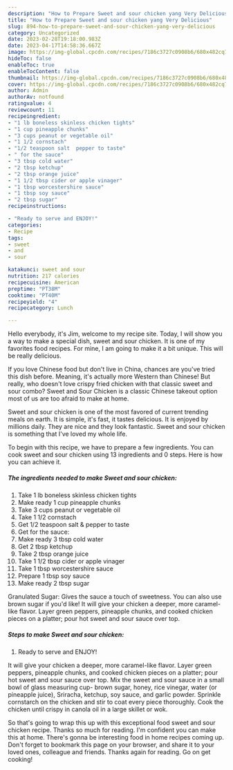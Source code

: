 ```yaml
---
description: "How to Prepare Sweet and sour chicken yang Very Delicious"
title: "How to Prepare Sweet and sour chicken yang Very Delicious"
slug: 894-how-to-prepare-sweet-and-sour-chicken-yang-very-delicious
category: Uncategorized
date: 2023-02-28T19:18:00.983Z
date: 2023-04-17T14:58:36.667Z
image: https://img-global.cpcdn.com/recipes/7186c3727c0908b6/680x482cq70/sweet-and-sour-chicken-recipe-main-photo.jpg
hideToc: false
enableToc: true
enableTocContent: false
thumbnail: https://img-global.cpcdn.com/recipes/7186c3727c0908b6/680x482cq70/sweet-and-sour-chicken-recipe-main-photo.jpg
cover: https://img-global.cpcdn.com/recipes/7186c3727c0908b6/680x482cq70/sweet-and-sour-chicken-recipe-main-photo.jpg
author: Admin
authorAv: notfound
ratingvalue: 4
reviewcount: 11
recipeingredient:
- "1 lb boneless skinless chicken tights"
- "1 cup pineapple chunks"
- "3 cups peanut or vegetable oil"
- "1 1/2 cornstach"
- "1/2 teaspoon salt  pepper to taste"
- " for the sauce"
- "3 tbsp cold water"
- "2 tbsp ketchup"
- "2 tbsp orange juice"
- "1 1/2 tbsp cider or apple vinager"
- "1 tbsp worcestershire sauce"
- "1 tbsp soy sauce"
- "2 tbsp sugar"
recipeinstructions:

- "Ready to serve and ENJOY!"
categories:
- Recipe
tags:
- sweet
- and
- sour

katakunci: sweet and sour 
nutrition: 217 calories
recipecuisine: American
preptime: "PT38M"
cooktime: "PT40M"
recipeyield: "4"
recipecategory: Lunch

---
```



Hello everybody, it's Jim, welcome to my recipe site. Today, I will show you a way to make a special dish, sweet and sour chicken. It is one of my favorites food recipes. For mine, I am going to make it a bit unique. This will be really delicious.

If you love Chinese food but don&#39;t live in China, chances are you&#39;ve tried this dish before. Meaning, it&#39;s actually more Western than Chinese! But really, who doesn&#39;t love crispy fried chicken with that classic sweet and sour combo? Sweet and Sour Chicken is a classic Chinese takeout option most of us are too afraid to make at home.

Sweet and sour chicken is one of the most favored of current trending meals on earth. It is simple, it's fast, it tastes delicious. It is enjoyed by millions daily. They are nice and they look fantastic. Sweet and sour chicken is something that I've loved my whole life.


To begin with this recipe, we have to prepare a few ingredients. You can cook sweet and sour chicken using 13 ingredients and 0 steps. Here is how you can achieve it.

<!--inarticleads1-->

##### The ingredients needed to make Sweet and sour chicken:

1. Take 1 lb boneless skinless chicken tights
1. Make ready 1 cup pineapple chunks
1. Take 3 cups peanut or vegetable oil
1. Take 1 1/2 cornstach
1. Get 1/2 teaspoon salt &amp; pepper to taste
1. Get  for the sauce:
1. Make ready 3 tbsp cold water
1. Get 2 tbsp ketchup
1. Take 2 tbsp orange juice
1. Take 1 1/2 tbsp cider or apple vinager
1. Take 1 tbsp worcestershire sauce
1. Prepare 1 tbsp soy sauce
1. Make ready 2 tbsp sugar


Granulated Sugar: Gives the sauce a touch of sweetness. You can also use brown sugar if you&#39;d like! It will give your chicken a deeper, more caramel-like flavor. Layer green peppers, pineapple chunks, and cooked chicken pieces on a platter; pour hot sweet and sour sauce over top. 

<!--inarticleads2-->

##### Steps to make Sweet and sour chicken:


1. Ready to serve and ENJOY!

It will give your chicken a deeper, more caramel-like flavor. Layer green peppers, pineapple chunks, and cooked chicken pieces on a platter; pour hot sweet and sour sauce over top. Mix the sweet and sour sauce in a small bowl of glass measuring cup- brown sugar, honey, rice vinegar, water (or pineapple juice), Sriracha, ketchup, soy sauce, and garlic powder. Sprinkle cornstarch on the chicken and stir to coat every piece thoroughly. Cook the chicken until crispy in canola oil in a large skillet or wok. 

So that's going to wrap this up with this exceptional food sweet and sour chicken recipe. Thanks so much for reading. I'm confident you can make this at home. There's gonna be interesting food in home recipes coming up. Don't forget to bookmark this page on your browser, and share it to your loved ones, colleague and friends. Thanks again for reading. Go on get cooking!
